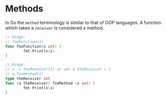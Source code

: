 # Methods

In Go the `method` terminology is similar to that of OOP languages.
A function which takes a `receiver` is considered a method.

```go
// Usage:
// fooFunction(1)
func fooFunction(x int) {
        fmt.Println(x)
}

// Usage:
// a := theReceiver(1) or var a theReceiver = 1
// a.fooMethod(1)
type theReceiver int
func (a theReceiver) fooMethod (x int) {
        fmt.Println(x)
}
```
